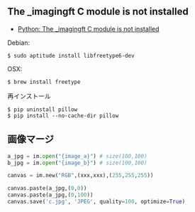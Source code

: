 ##  The _imagingft C module is not installed

- [Python: The _imagingft C module is not installed](http://stackoverflow.com/questions/4011705/python-the-imagingft-c-module-is-not-installed)

Debian:

~~~
$ sudo aptitude install libfreetype6-dev
~~~

OSX:

~~~
$ brew install freetype
~~~


再インストール

~~~
$ pip uninstall pillow
$ pip install --no-cache-dir pillow
~~~

## 画像マージ

~~~python
a_jpg = im.open("{image_a}") # size(100,100)
b_jpg = im.open("{image_b}") # size(100,100)

canvas = im.new("RGB",(xxx,xxx),(255,255,255))

canvas.paste(a_jpg,(0,0))
canvas.paste(a_jpg,(0,100))
canvas.save('c.jpg', 'JPEG', quality=100, optimize=True)
~~~
